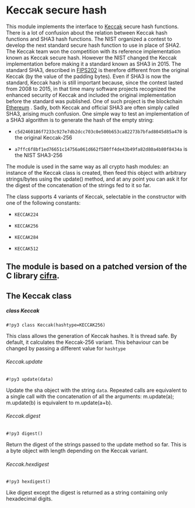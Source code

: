 <!-- module: keccak -->
# Keccak secure hash

This module implements the interface to [Keccak](https://keccak.team/index.html) secure hash functions.
There is a lot of confusion about the relation between Keccak hash functions and SHA3 hash functions.
The NIST organized a contest to develop the next standard secure hash function to use in place of SHA2. The Keccak team won the competition
with its reference implementation known as Keccak secure hash. However the NIST changed the Keccak implementation before making it a standard known as SHA3
in 2015. The standard SHA3, described in [FIPS202](http://nvlpubs.nist.gov/nistpubs/FIPS/NIST.FIPS.202.pdf) is therefore different from the original Keccak (by the value of the padding bytes). Even if SHA3 is now the standard, Keccak hash is still important because, since the contest lasted from 2008 to 2015, in that time many software projects recognized
the enhanced security of Keccak and included the original implementation before the standard was published. One of such project is the blockchain [Ethereum](https://en.wikipedia.org/wiki/Ethereum) . Sadly, both Keccak and official SHA3 are often simply called SHA3, arising much confusion. One simple way to test an implementation of a SHA3 algorithm is to
generate the hash of the empty string:


* `c5d2460186f7233c927e7db2dcc703c0e500b653ca82273b7bfad8045d85a470` is the original Keccak-256


* `a7ffc6f8bf1ed76651c14756a061d662f580ff4de43b49fa82d80a4b80f8434a` is the NIST SHA3-256

The module is used in the same way as all crypto hash modules: an instance of the Keccak class is
created, then feed this object with arbitrary strings/bytes using the update() method, and at any point you can ask it for the digest of the
concatenation of the strings fed to it so far.

The class supports 4 variants of Keccak, selectable in the constructor with one of the following constants:


* `KECCAK224`


* `KECCAK256`


* `KECCAK284`


* `KECCAK512`

## The module is based on a patched version of the C library [cifra](https://github.com/ctz/cifra).

## The Keccak class

##### class Keccak

```#!py3 class Keccak(hashtype=KECCAK256)```

This class allows the generation of Keccak hashes. It is thread safe. By default, it calculates the Keccak-256 variant.
This behaviour can be changed by passing a different value for ```hashtype```

###### Keccak.update

```#!py3 update(data)```

Update the sha object with the string ```data```. Repeated calls are equivalent to a single call with the concatenation of all
the arguments: m.update(a); m.update(b) is equivalent to m.update(a+b).

###### Keccak.digest

```#!py3 digest()```

Return the digest of the strings passed to the update method so far. This is a byte object with length depending on
the Keccak variant.

###### Keccak.hexdigest

```#!py3 hexdigest()```

Like digest except the digest is returned as a string containing only hexadecimal digits.

<!--stackedit_data:
eyJoaXN0b3J5IjpbODg1ODgzMTkwLDU0ODEzNDgzOF19
-->
